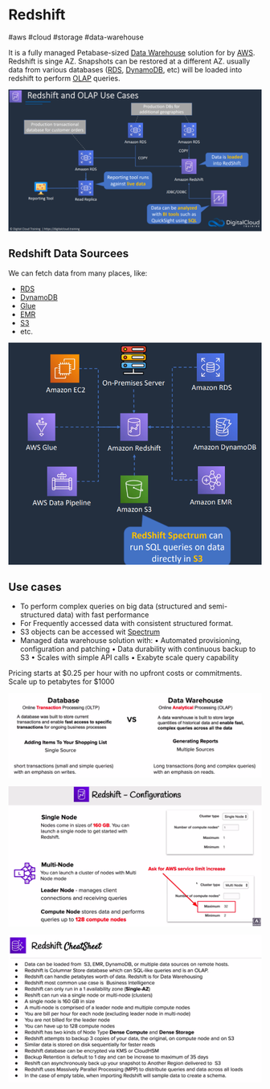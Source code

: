 # Redshift
#aws #cloud #storage #data-warehouse

It is a fully managed Petabase-sized [Data Warehouse](Software%20Engineering/Datastores/Big%20Data/Data%20Warehouse.md) solution for by [AWS](Cloud%20Computing/AWS/AWS.md). Redshift is singe AZ. Snapshots can be restored at a different AZ. usually data from various databases ([RDS](Cloud%20Computing/AWS/Databases/RDS.md), [DynamoDB](Cloud%20Computing/AWS/Databases/DynamoDB.md), etc) will be loaded into redshift to perform [OLAP](Software%20Engineering/Datastores/Big%20Data/OLAP.md) queries.

![](Attachments/Pasted%20image%2020230324223315.png)

## Redshift Data Sourcees
We can fetch data from many places, like:
- [RDS](Cloud%20Computing/AWS/Databases/RDS.md)
- [DynamoDB](Cloud%20Computing/AWS/Databases/DynamoDB.md)
- [Glue](Cloud%20Computing/AWS/Databases/Glue.md)
- [EMR](Cloud%20Computing/AWS/Databases/EMR.md)
- [S3](Cloud%20Computing/AWS/Storage/S3.md)
- etc.

![](Attachments/Pasted%20image%2020230324223618.png)

## Use cases
- To perform complex queries on big data (structured and semi-structured data) with fast performance
- For Frequently accessed data with consistent structured format.
- S3 objects can be accessed wit [Spectrum](Spectrum)
- Managed data warehouse solution with:
	• Automated provisioning, configuration and patching
	• Data durability with continuous backup to S3
	• Scales with simple API calls
	• Exabyte scale query capability




Pricing starts at $0.25 per hour with no upfront costs or commitments.
Scale up to petabytes for $1000 


![Pasted image 20220724012000](Attachments/Pasted%20image%2020220724012000.png)


![Pasted image 20220724012758](Attachments/Pasted%20image%2020220724012758.png)

![Pasted image 20220724013125](Attachments/Pasted%20image%2020220724013125.png)